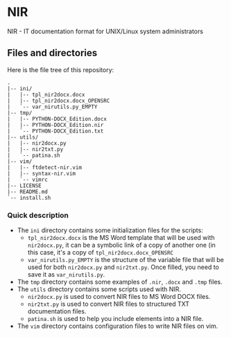 # NIR
NIR - IT documentation format for UNIX/Linux system administrators

## Files and directories

Here is the file tree of this repository:

```
.
|-- ini/
|   |-- tpl_nir2docx.docx
|   |-- tpl_nir2docx.docx_OPENSRC
|   `-- var_nirutils.py_EMPTY
|-- tmp/
|   |-- PYTHON-DOCX_Edition.docx
|   |-- PYTHON-DOCX_Edition.nir
|   `-- PYTHON-DOCX_Edition.txt
|-- utils/
|   |-- nir2docx.py
|   |-- nir2txt.py
|   `-- patina.sh
|-- vim/
|   |-- ftdetect-nir.vim
|   |-- syntax-nir.vim
|   `-- vimrc
|-- LICENSE
|-- README.md
`-- install.sh
```

### Quick description

* The `ini` directory contains some initialization files for the scripts:
  - `tpl_nir2docx.docx` is the MS Word template that will be used with `nir2docx.py`, it can be a symbolic link of a copy of another one (in this case, it's a copy of `tpl_nir2docx.docx_OPENSRC`
  - `var_nirutils.py_EMPTY` is the structure of the variable file that will be used for both `nir2docx.py` and `nir2txt.py`. Once filled, you need to save it as `var_nirutils.py`.
* The `tmp` directory contains some examples of `.nir`, `.docx` and `.tmp` files.
* The `utils` directory contains some scripts used with NIR.
  - `nir2docx.py` is used to convert NIR files to MS Word DOCX files.
  - `nir2txt.py` is used to convert NIR files to structured TXT documentation files.
  - `patina.sh` is used to help you include elements into a NIR file.
* The `vim` directory contains configuration files to write NIR files on vim.

